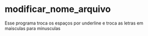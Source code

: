 # modificar_nome_arquivo
Esse programa troca os espaços por underline e troca as letras em maisculas para minusculas
